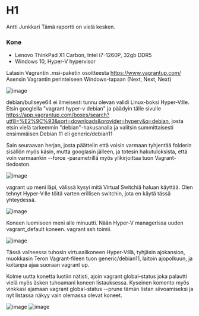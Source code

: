 # H1

Antti Junkkari
Tämä raportti on vielä kesken.

### Kone

- Lenovo ThinkPad X1 Carbon, Intel i7-1260P, 32gb DDR5
- Windows 10, Hyper-V hypervisor

Latasin Vagrantin .msi-paketin osoitteesta https://www.vagrantup.com/
Asensin Vagrantin perinteiseen Windows-tapaan (Next, Next, Next)

![image](https://user-images.githubusercontent.com/5921329/230134388-81820704-c871-44af-abaf-5dc506bcfb86.png)

debian/bullseye64 ei ilmeisesti tunnu olevan validi Linux-boksi Hyper-V:lle. Etsin googlella "vagrant hyper-v debian" ja päädyin tälle sivulle https://app.vagrantup.com/boxes/search?utf8=%E2%9C%93&sort=downloads&provider=hyperv&q=debian, josta etsin vielä tarkemmin "debian"-hakusanalla ja valitsin summittaisesti ensimmäisen Debian 11 eli generic/debian11

Sain seuraavan herjan, josta päättelin että voisin varmaan tyhjentää folderin sisällön myös käsin, mutta googlasin jälleen, ja totesin hakutuloksista, että voin varmaankin --force -parametrillä myös ylikirjoittaa tuon Vagrant-tiedoston.

![image](https://user-images.githubusercontent.com/5921329/230134452-7bf1083b-2808-45a0-950b-b4ea91df884c.png)

vagrant up meni läpi, välissä kysyi mitä Virtual Switchiä haluan käyttää. Olen tehnyt Hyper-V:lle töitä varten erillisen switchin, jota en käytä tässä yhteydessä. 

![image](https://user-images.githubusercontent.com/5921329/230134488-70ff3887-7653-4ce7-ac68-cd808974c073.png)

Koneen luomiseen meni alle minuutti. Nään Hyper-V managerissa uuden vagrant_default koneen. vagrant ssh toimii. 

![image](https://user-images.githubusercontent.com/5921329/230134512-d0aee28b-65c9-443e-bfa3-e97cb0f3dd2f.png)

Tässä vaiheessa tuhosin virtuaalikoneen Hyper-V:llä, tyhjäsin ajokansion, muokkasin Teron Vagrant-fileen tuon generic/debian11, laitoin ajopolkuun, ja koitanpa ajaa suoraan vagrant up.

Kolme uutta konetta luotiin nätisti, ajoin vagrant global-status joka palautti vielä myös äsken tuhoamani koneen listauksessa. Kyseinen komento myös vinkkasi ajamaan vagrant global-status --prune tämän listan siivoamiseksi ja nyt listassa näkyy vain olemassa olevat koneet.

![image](https://user-images.githubusercontent.com/5921329/230134565-fbc75184-191b-4cfa-877f-f8c947a47e06.png) ![image](https://user-images.githubusercontent.com/5921329/230134592-ce1d594b-54e0-4204-9efc-da24668f3d33.png)

